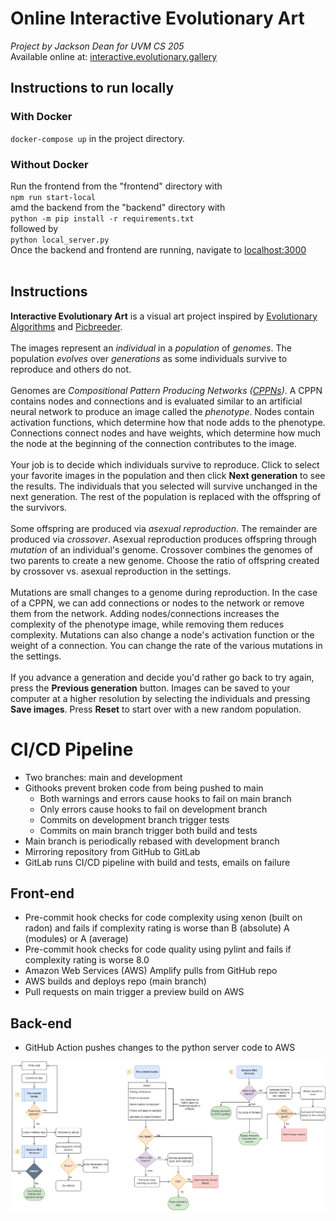 # Online Interactive Evolutionary Art
*Project by Jackson Dean for UVM CS 205*
    <br/>
    Available online at: <a href="https://interactive.evolutionary.gallery">interactive.evolutionary.gallery</a>
    <h2>Instructions to run locally</h2>
    <h3>With Docker</h3>
    `docker-compose up` in the project directory.
    <h3>Without Docker</h3> Run the frontend from the "frontend" directory with <br/>`npm run start-local`
    <br/>
    amd the backend from the "backend" directory with <br/>`python -m pip install -r requirements.txt` <br/> followed by <br/>`python local_server.py`
    <br/>Once the backend and frontend are running, navigate to <a href="http://localhost:3000">localhost:3000</a>
    <br/><br/>
    <h2>Instructions</h2>
    <b>Interactive Evolutionary Art</b> is a visual art project inspired
    by <a target="_blank" href="https://en.wikipedia.org/wiki/Evolutionary_algorithm">Evolutionary Algorithms</a> and <a target="_blank" href="http://eplex.cs.ucf.edu/papers/secretan_ecj11.pdf">Picbreeder</a>.
    <br /><br />
    The images represent an <i>individual</i> in a <i>population</i> of <i>genomes</i>. The population <i>evolves</i> over <i>generations</i> as some individuals survive to reproduce and others do not.
    <br /><br />
    Genomes are <i>Compositional Pattern Producing Networks (<a target="_blank" href="https://en.wikipedia.org/wiki/Compositional_pattern-producing_network">CPPNs</a>)</i>.
    A CPPN contains nodes and connections and is evaluated similar to an artificial neural network to produce an image called the <i>phenotype</i>. Nodes contain activation functions, which determine how that node adds to the phenotype.
    Connections connect nodes and have weights, which determine how much the node at the beginning of the connection contributes to the image.
    <br/><br/>
    Your job is to decide which individuals survive to reproduce. Click to select your favorite images in the population and then click <b>Next generation</b> to see the results. The individuals that you selected
    will survive unchanged in the next generation. The rest of the population is replaced with the offspring of the survivors.
    <br/><br/>
    Some offspring are produced via <i>asexual reproduction</i>. The remainder are produced via <i>crossover</i>.
    Asexual reproduction produces offspring through <i>mutation</i> of an individual's genome. Crossover combines the genomes of two parents to create a new genome.
    Choose the ratio of offspring created by crossover vs. asexual reproduction in the settings.
    <br/><br/>
    Mutations are small changes to a genome during reproduction. In the case of a CPPN, we can add connections or nodes to the network or remove them from the network.
    Adding nodes/connections increases the complexity of the phenotype image, while removing them reduces complexity. Mutations can also change a node's activation function or the weight of a connection. You can change the rate of the various mutations in the settings.
    <br/><br/>
    If you advance a generation and decide you'd rather go back to try again, press the <b>Previous generation</b> button. Images can be saved to your computer at a higher resolution by selecting the individuals and pressing <b>Save images</b>.
    Press <b>Reset</b> to start over with a new random population.


# CI/CD Pipeline
- Two branches: main and development
- Githooks prevent broken code from being pushed to main
    - Both warnings and errors cause hooks to fail on main branch
    - Only errors cause hooks to fail on development branch
    - Commits on development branch trigger tests
    - Commits on main branch trigger both build and tests
- Main branch is periodically rebased with development branch
- Mirroring repository from GitHub to GitLab
- GitLab runs CI/CD pipeline with build and tests, emails on failure

## Front-end
- Pre-commit hook checks for code complexity using xenon (built on radon) and fails if complexity rating is worse than B (absolute) A (modules) or A (average)
- Pre-commit hook checks for code quality using pylint and fails if complexity rating is worse 8.0
- Amazon Web Services (AWS) Amplify pulls from GitHub repo
- AWS builds and deploys repo (main branch)
- Pull requests on main trigger a preview build on AWS

## Back-end
- GitHub Action pushes changes to the python server code to AWS


![](./ci_cd_pipeline.png)